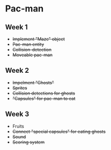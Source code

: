 Pac-man
=======

Week 1
------

* ~~Implement "Maze" object~~
* ~~Pac-man entity~~
* ~~Collision-detection~~
* ~~Moveable pac-man~~

Week 2
------

* ~~Impelment "Ghosts"~~
* ~~Sprites~~
* ~~Collision detections for ghosts~~
* ~~"Capsules" for pac-man to eat~~

Week 3
------

* Fruits
* ~~Connect "special capsules" for eating ghosts~~
* ~~Sound~~
* ~~Scoring system~~
